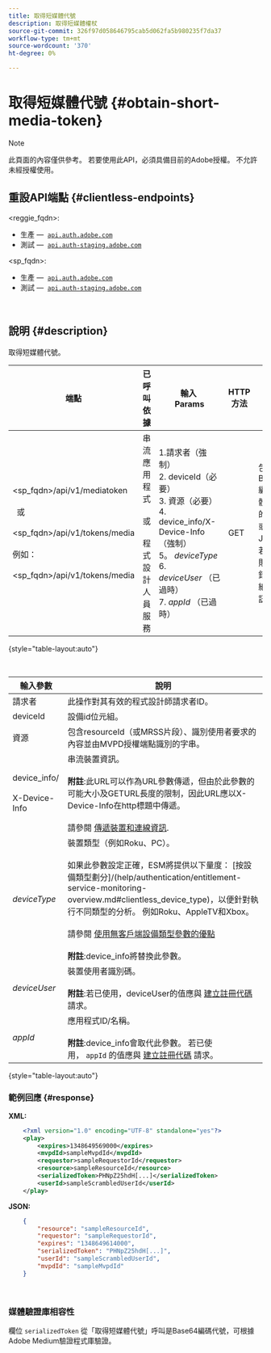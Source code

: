 ```yaml
---
title: 取得短媒體代號
description: 取得短媒體權杖
source-git-commit: 326f97d058646795cab5d062fa5b980235f7da37
workflow-type: tm+mt
source-wordcount: '370'
ht-degree: 0%

---
```



# 取得短媒體代號 {#obtain-short-media-token}

>[!NOTE]
>
>此頁面的內容僅供參考。 若要使用此API，必須具備目前的Adobe授權。 不允許未經授權使用。

## 重設API端點 {#clientless-endpoints}

&lt;reggie_fqdn>:

* 生產 —  [`api.auth.adobe.com`](http://api.auth.adobe.com/)
* 測試 —  [`api.auth-staging.adobe.com`](http://api.auth-staging.adobe.com/)

&lt;sp_fqdn>:

* 生產 —  [`api.auth.adobe.com`](http://api.auth.adobe.com/)
* 測試 —  [`api.auth-staging.adobe.com`](http://api.auth-staging.adobe.com/)

</br>

## 說明 {#description}

取得短媒體代號。  

| 端點 | 已呼叫  </br>依據 | 輸入   </br>Params | HTTP  </br>方法 | 回應 | HTTP  </br>回應 |
| --- | --- | --- | --- | --- | --- |
| &lt;sp_fqdn>/api/v1/mediatoken</br></br>  或</br></br>&lt;sp_fqdn>/api/v1/tokens/media</br></br>例如：</br></br>&lt;sp_fqdn>/api/v1/tokens/media | 串流應用程式</br></br>或</br></br>程式設計人員服務 | 1.請求者（強制）</br>2.  deviceId（必要）</br>3.  資源（必要）</br>4.  device_info/X-Device-Info（強制）</br>5。  _deviceType_</br> 6.  _deviceUser_ （已過時）</br>7.  _appId_ （已過時） | GET | 包含Base64編碼媒體代號的XML或JSON，若失敗則顯示錯誤詳細資訊。 | 200 — 成功  </br>403 — 沒有成功 |

{style="table-layout:auto"}

<!--
| Endpoint | Called  </br>By | Input   </br>Params | HTTP  </br>Method | Response | HTTP  </br>Response |
| --- | --- | --- | --- | --- | --- |
| `<SP_FQDN>/api/v1/mediatoken`</br></br>  or</br></br>`<SP_FQDN>/api/v1/tokens/media`</br></br>For example:</br></br>`<SP_FQDN>/api/v1/tokens/media` | Streaming App</br></br>or</br></br>Programmer Service | <ol><li>requestor (Mandatory)</l><li>deviceId (Mandatory)</li><li>resource (Mandatory)</li><li>device_info/X-Device-Info (Mandatory)</li><li>_deviceType_</li><li>_deviceUser_ (Deprecated)</li><li>_appId_ (Deprecated)</li></ol> | GET | XML or JSON containing an Base64 encoded media token or error details if unsuccessful. | 200 - Success  </br>403 - No Success |
-->

</br>

| 輸入參數 | 說明 |
| --- | --- |
| 請求者 | 此操作對其有效的程式設計師請求者ID。 |
| deviceId | 設備id位元組。 |
| 資源 | 包含resourceId（或MRSS片段）、識別使用者要求的內容並由MVPD授權端點識別的字串。 |
| device_info/</br></br>X-Device-Info | 串流裝置資訊。</br></br>**附註**:此URL可以作為URL參數傳遞，但由於此參數的可能大小及GETURL長度的限制，因此URL應以X-Device-Info在http標題中傳遞。 </br></br>請參閱 [傳遞裝置和連線資訊](/help/authentication/passing-client-information-device-connection-and-application.md). |
| _deviceType_ | 裝置類型（例如Roku、PC）。</br></br>如果此參數設定正確，ESM將提供以下量度： [按設備類型劃分]/(help/authentication/entitlement-service-monitoring-overview.md#clientless_device_type)，以便針對執行不同類型的分析。 例如Roku、AppleTV和Xbox。</br></br>請參閱 [使用無客戶端設備類型參數的優點&#x200B;](/help/authentication/benefits-of-using-the-clientless-devicetype-parameter-in-pass-metrics.md)</br></br>**附註**:device_info將替換此參數。 |
| _deviceUser_ | 裝置使用者識別碼。</br></br>**附註**:若已使用，deviceUser的值應與 [建立註冊代碼](/help/authentication/registration-code-request.md) 請求。 |
| _appId_ | 應用程式ID/名稱。 </br></br>**附註**:device_info會取代此參數。 若已使用， `appId` 的值應與 [建立註冊代碼](/help/authentication/registration-code-request.md) 請求。 |

{style="table-layout:auto"}

### 範例回應 {#response}

**XML:**

```XML
    <?xml version="1.0" encoding="UTF-8" standalone="yes"?>
    <play>
        <expires>1348649569000</expires>
        <mvpdId>sampleMvpdId</mvpdId>
        <requestor>sampleRequestorId</requestor>
        <resource>sampleResourceId</resource>
        <serializedToken>PHNpZ25hdH[...]</serializedToken>
        <userId>sampleScrambledUserId</userId>
    </play>
```



**JSON:**

```JSON
    {
        "resource": "sampleResourceId",
        "requestor": "sampleRequestorId",
        "expires": "1348649614000",
        "serializedToken": "PHNpZ25hdH[...]",
        "userId": "sampleScrambledUserId",
        "mvpdId": "sampleMvpdId"
    }
```

 

### 媒體驗證庫相容性

欄位 `serializedToken` 從「取得短媒體代號」呼叫是Base64編碼代號，可根據Adobe Medium驗證程式庫驗證。
